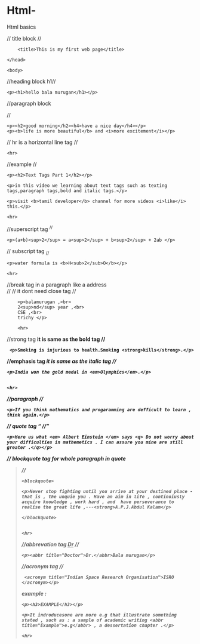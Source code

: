 # Html-
Html basics
<!DOCTYPE html>

<html>
	<head>

// title block //

		<title>This is my first web page</title>

	</head>

	<body>

//heading block h1//

	<p><h1>hello bala murugan</h1></p>
  
//paragraph block <p>//
  
	<p><h2>good morning</h2><h4>have a nice day</h4></p>
	<p><b>life is more beautiful</b> and <i>more excitement</i></p>



// hr is a horizontal line tag //


	<hr>

//example //

	<p><h2>Text Tags Part 1</h2></p>

	<p>in this video we learning about text tags such as texting tags,paragraph tags,bold and italic tags.</p>

	<p>visit <b>tamil developer</b> channel for more videos <i>like</i> this.</p>

	<hr>


//superscript tag <sup> //


	<p>(a+b)<sup>2</sup> = a<sup>2</sup> + b<sup>2</sup> + 2ab </p>
	

// subscript tag <sub> //

	<p>water formula is <b>H<sub>2</sub>O</b></p>
	
	<hr>
  
 //break tag in a paragraph like a address  <br> //
             // it dont need close tag //

  	
		<p>balamurugan ,<br>
		2<sup>nd</sup> year ,<br>
		CSE ,<br>
		trichy </p>
 
		<hr>

	
  //strong tag <strong> it is same as the bold tag //
  
  
 	 <p>Smoking is injurious to health.Smoking <strong>kills</strong>.</p>
	
  
  //emphasis tag <em> it is same as the italic tag //
  
  
  	<p>India won the gold medal in <em>Olymphics</em>.</p>
	
	
  	<hr>

  //paragraph //

	<p>If you think mathematics and progaramming are defficult to learn , think again.</p>
	
  // quote tag <q> //
  
  
  	<p>Here us what <em> Albert Einstein </em> says <q> Do not worry about your difficulties in mathemetics . I can assure you mine are still greater .</q></p>
	
  // blockquote tag for whole paragraph in quote <blockquote> //
  
  
  	<blockquote>
	
	<p>Never stop fighting until you arrive at your destined place - that is , the unquie you . Have an aim in life , continoiusly acquire knowledge , work hard , and  have perseverance to realise the great life ,---<strong>A.P.J.Abdul Kalam</p>
	
  	</blockquote>

	
  	<hr>

  //abbrevation tag <abbr title="Doctor">Dr</abbr>  //
  

	<p><abbr title="Doctor">Dr.</abbr>Bala murugan</p>
	
  //acronym tag <acronym>  //
  
  
 	 <acronym title="Indian Space Research Organisation">ISRO </acronym></p>
	
  example :
  
  
  	<p><h3>EXAMPLE</h3></p>
	
  	<p>It indroducesone are more e.g that illustrate something stated , such as : a sample of academic writing <abbr title="Example">e.g</abbr> , a dessertation chapter .</p>

	<hr>
	
  </body>

</html>
